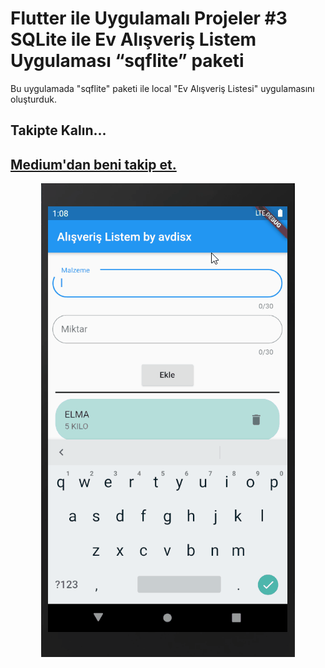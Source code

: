 # Flutter ile Uygulamalı Projeler #3 SQLite ile Ev Alışveriş Listem Uygulaması “sqflite” paketi

Bu uygulamada "sqflite" paketi ile local "Ev Alışveriş Listesi" uygulamasını oluşturduk.<br/>
## Takipte Kalın...<br/>
## [Medium'dan beni takip et.](https://medium.com/@avdisx)<br/>

<p align="center">
  <img src="assets/screenshots/alisverislistem.gif">
</p>

